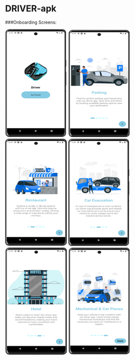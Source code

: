 ﻿# DRIVER-apk
 ###Onboarding Screens: 
<p float="left">
  <img src="./screenshots/onboarding/logo.png"  width="200" height="350">
  <img src="./screenshots/onboarding/parking.png"  width="200" height="350">
  <img src="./screenshots/onboarding/restaurant.png"  width="200" height="350">
  <img src="./screenshots/onboarding/car_evacuation.png"  width="200" height="350">
  <img src="./screenshots/onboarding/hotel.png"  width="200" height="350">
  <img src="./screenshots/onboarding/mechanical.png"  width="200" height="350">
</p>
